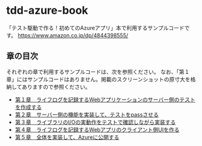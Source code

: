 ﻿# tdd-azure-book

「テスト駆動で作る！初めてのAzureアプリ」本で利用するサンプルコードです。 
https://www.amazon.co.jp/dp/4844398555/

## 章の目次

それぞれの章で利用するサンプルコードは、次を参照ください。
なお、「第１章」にはサンプルコードはありません。掲載のスクリーンショットの原寸大を格納してありますので参照ください。

 * [第１章　ライフログを記録するWebアプリケーションのサーバー側のテストを作成する](/chapter01)
 * [第２章　サーバー側の機能を実装して、テストをpassさせる](/chapter02)
 * [第３章　ライブラリのI/Oの実動作をテストで確認しながら実装する](/chapter03)
 * [第４章　ライフログを記録するWebアプリのクライアント側UIを作る](/chapter04)
 * [第５章　全体を実装して、Azureに公開する](/chapter05)

